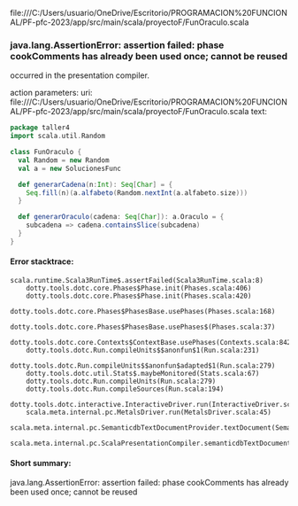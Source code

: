 file:///C:/Users/usuario/OneDrive/Escritorio/PROGRAMACION%20FUNCIONAL/PF-pfc-2023/app/src/main/scala/proyectoF/FunOraculo.scala
### java.lang.AssertionError: assertion failed: phase cookComments has already been used once; cannot be reused

occurred in the presentation compiler.

action parameters:
uri: file:///C:/Users/usuario/OneDrive/Escritorio/PROGRAMACION%20FUNCIONAL/PF-pfc-2023/app/src/main/scala/proyectoF/FunOraculo.scala
text:
```scala
package taller4
import scala.util.Random

class FunOraculo {
  val Random = new Random
  val a = new SolucionesFunc

  def generarCadena(n:Int): Seq[Char] = {
    Seq.fill(n)(a.alfabeto(Random.nextInt(a.alfabeto.size)))
  }

  def generarOraculo(cadena: Seq[Char]): a.Oraculo = {
    subcadena => cadena.containsSlice(subcadena)
  }
}

```



#### Error stacktrace:

```
scala.runtime.Scala3RunTime$.assertFailed(Scala3RunTime.scala:8)
	dotty.tools.dotc.core.Phases$Phase.init(Phases.scala:406)
	dotty.tools.dotc.core.Phases$Phase.init(Phases.scala:420)
	dotty.tools.dotc.core.Phases$PhasesBase.usePhases(Phases.scala:168)
	dotty.tools.dotc.core.Phases$PhasesBase.usePhases$(Phases.scala:37)
	dotty.tools.dotc.core.Contexts$ContextBase.usePhases(Contexts.scala:842)
	dotty.tools.dotc.Run.compileUnits$$anonfun$1(Run.scala:231)
	dotty.tools.dotc.Run.compileUnits$$anonfun$adapted$1(Run.scala:279)
	dotty.tools.dotc.util.Stats$.maybeMonitored(Stats.scala:67)
	dotty.tools.dotc.Run.compileUnits(Run.scala:279)
	dotty.tools.dotc.Run.compileSources(Run.scala:194)
	dotty.tools.dotc.interactive.InteractiveDriver.run(InteractiveDriver.scala:165)
	scala.meta.internal.pc.MetalsDriver.run(MetalsDriver.scala:45)
	scala.meta.internal.pc.SemanticdbTextDocumentProvider.textDocument(SemanticdbTextDocumentProvider.scala:33)
	scala.meta.internal.pc.ScalaPresentationCompiler.semanticdbTextDocument$$anonfun$1(ScalaPresentationCompiler.scala:191)
```
#### Short summary: 

java.lang.AssertionError: assertion failed: phase cookComments has already been used once; cannot be reused